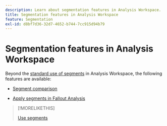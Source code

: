 ```yaml
---
description: Learn about segmentation features in Analysis Workspace.
title: Segmentation features in Analysis Workspace
feature: Segmentation
exl-id: d8bf7d36-32d7-4652-b744-7cc915d94b79
---
```

# Segmentation features in Analysis Workspace

Beyond the [standard use of segments](/help/components/segmentation/segmentation-workflow/t-seg-apply.md) in Analysis Workspace, the following features are available:

* [Segment comparison](/help/analyze/analysis-workspace/c-panels/c-segment-comparison/segment-comparison.md)

* [Apply segments in Fallout Analysis](https://experienceleague.adobe.com/docs/analytics/analyze/analysis-workspace/visualizations/fallout/compare-segments-fallout.html)

>[!MORELIKETHIS]
>
>[Use segments](segmentation-workflow/t-seg-apply.md)
